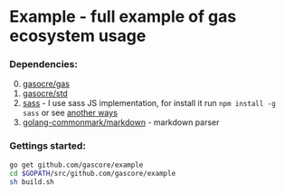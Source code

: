 # Example - full example of gas ecosystem usage

### Dependencies:

0. [gasocre/gas](https://github.com/gascore/gas)
1. [gasocre/std](https://github.com/gascore/std)
2. [sass](https://sass-lang.com) - I use sass JS implementation, for install it run `npm install -g sass` or see [another ways](https://sass-lang.com/install)
3. [golang-commonmark/markdown](https://gitlab.com/golang-commonmark/markdown) - markdown parser

### Gettings started:

```bash
go get github.com/gascore/example
cd $GOPATH/src/github.com/gascore/example
sh build.sh
```